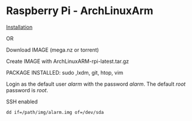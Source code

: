 # Raspberry Pi - ArchLinuxArm

[Installation](https://archlinuxarm.org/platforms/armv6/raspberry-pi)

OR

Download IMAGE (mega.nz or torrent)

Create IMAGE with ArchLinuxARM-rpi-latest.tar.gz

PACKAGE INSTALLED:
sudo ,lxdm, git, htop, vim

Login as the default user *alarm* with the password *alarm*.
The default *root* password is *root*.

SSH enabled

```
dd if=/path/img/alarm.img of=/dev/sda
```
